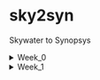 # sky2syn
Skywater to Synopsys
  <details>
<summary>Week_0</summary>
    
## Document
We are going to understand the given below process 
```
soft copy of the Hardware using RTL
              |
              | 
   ___________|_________________
   |                           |
   |                           |
 Processor               Peripherals/IPs
   |                           |
   |                           |
 Gate Level              ______|_____
  Netlist                |          |
                      Macros       Analog IPs
```


Using the small part(blue block) which has basic gates, transistors, IPs etc. This create GDSII sent to factory which is Tape-in we get the chips out which is called Tape-out by this we are going to get the chip for that we are going to provide the peripherals for the chip which is taped-out once we get the chip we can interface with different equipments which can work under 100Mhz to 130Mhz like Arduino boards, TV pannels, AC applications etc..

## Yosys
```
$ git clone https://github.com/YosysHQ/yosys.git
$ cd yosys 
$ sudo apt install make (If make is not installed please install it) 
$ sudo apt-get install build-essential clang bison flex \
    libreadline-dev gawk tcl-dev libffi-dev git \
    graphviz xdot pkg-config python3 libboost-system-dev \
    libboost-python-dev libboost-filesystem-dev zlib1g-dev
$ make 
$ sudo make install


bhuvan@HP-Pavilion-Plus-Laptop-14-ew0xxx:~/yosys$ yosys

 /----------------------------------------------------------------------------\
 |  yosys -- Yosys Open SYnthesis Suite                                       |
 |  Copyright (C) 2012 - 2025  Claire Xenia Wolf <claire@yosyshq.com>         |
 |  Distributed under an ISC-like license, type "license" to see terms        |
 \----------------------------------------------------------------------------/
 Yosys 0.57+153 (git sha1 6b3a7e244, g++ 11.4.0-1ubuntu1~22.04.2 -fPIC -O3)

yosys> license 

 /----------------------------------------------------------------------------\
 |                                                                            |
 |  yosys -- Yosys Open SYnthesis Suite                                       |
 |                                                                            |
 |  Copyright (C) 2012 - 2025  Claire Xenia Wolf <claire@yosyshq.com>         |
 |                                                                            |
 |  Permission to use, copy, modify, and/or distribute this software for any  |
 |  purpose with or without fee is hereby granted, provided that the above    |
 |  copyright notice and this permission notice appear in all copies.         |
 |                                                                            |
 |  THE SOFTWARE IS PROVIDED "AS IS" AND THE AUTHOR DISCLAIMS ALL WARRANTIES  |
 |  WITH REGARD TO THIS SOFTWARE INCLUDING ALL IMPLIED WARRANTIES OF          |
 |  MERCHANTABILITY AND FITNESS. IN NO EVENT SHALL THE AUTHOR BE LIABLE FOR   |
 |  ANY SPECIAL, DIRECT, INDIRECT, OR CONSEQUENTIAL DAMAGES OR ANY DAMAGES    |
 |  WHATSOEVER RESULTING FROM LOSS OF USE, DATA OR PROFITS, WHETHER IN AN     |
 |  ACTION OF CONTRACT, NEGLIGENCE OR OTHER TORTIOUS ACTION, ARISING OUT OF   |
 |  OR IN CONNECTION WITH THE USE OR PERFORMANCE OF THIS SOFTWARE.            |
 |                                                                            |
 \----------------------------------------------------------------------------/


yosys> 

 ```
![Yosys Installed](Week_0/yosys.png)

## Iverilog
```
$ sudo apt-get install iverilog


bhuvan@HP-Pavilion-Plus-Laptop-14-ew0xxx:~$ iverilog
iverilog: no source files.

Usage: iverilog [-EiSuvV] [-B base] [-c cmdfile|-f cmdfile]
                [-g1995|-g2001|-g2005|-g2005-sv|-g2009|-g2012] [-g<feature>]
                [-D macro[=defn]] [-I includedir] [-L moduledir]
                [-M [mode=]depfile] [-m module]
                [-N file] [-o filename] [-p flag=value]
                [-s topmodule] [-t target] [-T min|typ|max]
                [-W class] [-y dir] [-Y suf] [-l file] source_file(s)

See the man page for details.
```


![Iverilog Installed](Week_0/iverilog.png)

## GTKWave
```
$ sudo apt update 
$ sudo apt install gtkwave


bhuvan@HP-Pavilion-Plus-Laptop-14-ew0xxx:~$ gtkwave
Gtk-Message: 21:42:49.369: Failed to load module "canberra-gtk-module"

GTKWave Analyzer v3.3.104 (w)1999-2020 BSI

GTKWAVE | Use the -h, --help command line flags to display help.
```

![GTKWave Installed](Week_0/gtkwave.png)
  </details>
  
  <details>
<summary>Week_1</summary>
  <details>
<summary>Day_1</summary>
## Intro to Iverilog
## Simulation
  ```
Checking of design is done by simulation.
We are going to use iverilog simulator to simulate the design.
```
## Design
    
Design is the actual verilog code or set of verilog codes which has the intended functionality to meet with the required specification.

## Test Bench
```
TB(Test Bench) is used to check whether it obey required specifications or not.
We have to apply stimulus(test_verilog) to the design and have to observe output and check whether it matches with specifications or not.
```
## How Simulation Works
```
First simulator checks for the changes on the input. Upon change to the input the output is evaluated. If no change to input no change in output.
 
 ----------            --------            ----------
|          | Primary  |        |  Primary |          |
|Stimulus  |--------->| Design |--------->|Stimulus  |
| Generator|--------->|        |--------->| Obeserver|
|          |  inputs  |        | outputs  |          |
 ----------            --------            ----------

we have to instantiate Design in TB then we have availability to apply stimulus(test_cases)
Design may have 1 or more primary inputs & outputs
```
## Iverilog Basic Flow
```
   Design--------
                 |
                 |----->Iverilog Simulator---->.vcd file----->gtkwave---->Output Wave form
                 |                              
   Test Bench----

1 We give design and tb to iverilog simulator for checking specifications.
2 iverilog simulator only checks changes in input if there are changes in input we gona dump the chnages in output.
3 .vdc file(Value_Change_Dump format) is a output file which is used to check the changes in the output.
4 gtkwave is used to map the output changes in form of a wave.







